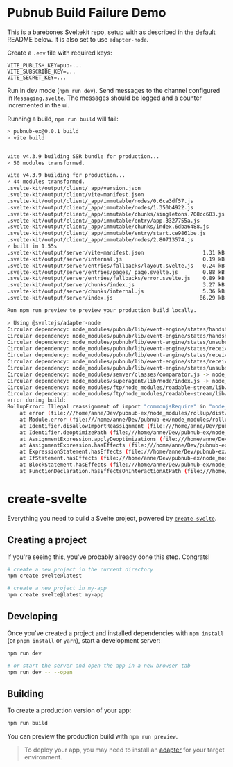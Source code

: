 # Pubnub Build Failure Demo

This is a barebones Sveltekit repo, setup with as described in the default README below. It is also set to use `adapter-node`.

Create a `.env` file with required keys:

```
VITE_PUBLISH_KEY=pub-...
VITE_SUBSCRIBE_KEY=...
VITE_SECRET_KEY=...
```

Run in dev mode (`npm run dev`). Send messages to the channel configured in `Messaging.svelte`. The messages should be logged and a counter incremented in the ui.

Running a build, `npm run build` will fail:

```sh
> pubnub-ex@0.0.1 build
> vite build


vite v4.3.9 building SSR bundle for production...
✓ 50 modules transformed.

vite v4.3.9 building for production...
✓ 44 modules transformed.
.svelte-kit/output/client/_app/version.json                               0.03 kB │ gzip:  0.05 kB
.svelte-kit/output/client/vite-manifest.json                              1.83 kB │ gzip:  0.37 kB
.svelte-kit/output/client/_app/immutable/nodes/0.6ca3df57.js              0.55 kB │ gzip:  0.37 kB
.svelte-kit/output/client/_app/immutable/nodes/1.350b4922.js              0.98 kB │ gzip:  0.57 kB
.svelte-kit/output/client/_app/immutable/chunks/singletons.708cc683.js    2.84 kB │ gzip:  1.46 kB
.svelte-kit/output/client/_app/immutable/entry/app.3327755a.js            5.50 kB │ gzip:  2.19 kB
.svelte-kit/output/client/_app/immutable/chunks/index.6dba6488.js         7.06 kB │ gzip:  2.86 kB
.svelte-kit/output/client/_app/immutable/entry/start.ce9861be.js         23.99 kB │ gzip:  9.51 kB
.svelte-kit/output/client/_app/immutable/nodes/2.80713574.js            188.76 kB │ gzip: 47.60 kB
✓ built in 1.55s
.svelte-kit/output/server/vite-manifest.json                   1.31 kB
.svelte-kit/output/server/internal.js                          0.19 kB
.svelte-kit/output/server/entries/fallbacks/layout.svelte.js   0.24 kB
.svelte-kit/output/server/entries/pages/_page.svelte.js        0.88 kB
.svelte-kit/output/server/entries/fallbacks/error.svelte.js    0.89 kB
.svelte-kit/output/server/chunks/index.js                      3.27 kB
.svelte-kit/output/server/chunks/internal.js                   5.36 kB
.svelte-kit/output/server/index.js                            86.29 kB

Run npm run preview to preview your production build locally.

> Using @sveltejs/adapter-node
Circular dependency: node_modules/pubnub/lib/event-engine/states/handshake_reconnecting.js -> node_modules/pubnub/lib/event-engine/states/handshake_failure.js -> node_modules/pubnub/lib/event-engine/states/handshake_reconnecting.js
Circular dependency: node_modules/pubnub/lib/event-engine/states/handshaking.js -> node_modules/pubnub/lib/event-engine/states/handshake_reconnecting.js -> node_modules/pubnub/lib/event-engine/states/handshake_failure.js -> node_modules/pubnub/lib/event-engine/states/handshake_stopped.js -> node_modules/pubnub/lib/event-engine/states/handshaking.js
Circular dependency: node_modules/pubnub/lib/event-engine/states/unsubscribed.js -> node_modules/pubnub/lib/event-engine/states/handshaking.js -> node_modules/pubnub/lib/event-engine/states/handshake_reconnecting.js -> node_modules/pubnub/lib/event-engine/states/receiving.js -> node_modules/pubnub/lib/event-engine/states/unsubscribed.js
Circular dependency: node_modules/pubnub/lib/event-engine/states/receiving.js -> node_modules/pubnub/lib/event-engine/states/receive_reconnecting.js -> node_modules/pubnub/lib/event-engine/states/receiving.js
Circular dependency: node_modules/pubnub/lib/event-engine/states/receive_reconnecting.js -> node_modules/pubnub/lib/event-engine/states/receive_failure.js -> node_modules/pubnub/lib/event-engine/states/receive_reconnecting.js
Circular dependency: node_modules/pubnub/lib/event-engine/states/receiving.js -> node_modules/pubnub/lib/event-engine/states/receive_reconnecting.js -> node_modules/pubnub/lib/event-engine/states/receive_failure.js -> node_modules/pubnub/lib/event-engine/states/receive_stopped.js -> node_modules/pubnub/lib/event-engine/states/receiving.js
Circular dependency: node_modules/pubnub/lib/event-engine/states/unsubscribed.js -> node_modules/pubnub/lib/event-engine/states/handshaking.js -> node_modules/pubnub/lib/event-engine/states/unsubscribed.js
Circular dependency: node_modules/semver/classes/comparator.js -> node_modules/semver/classes/range.js -> node_modules/semver/classes/comparator.js
Circular dependency: node_modules/superagent/lib/node/index.js -> node_modules/superagent/lib/node/agent.js -> node_modules/superagent/lib/node/index.js
Circular dependency: node_modules/ftp/node_modules/readable-stream/lib/_stream_readable.js -> node_modules/ftp/node_modules/readable-stream/lib/_stream_duplex.js -> node_modules/ftp/node_modules/readable-stream/lib/_stream_readable.js
Circular dependency: node_modules/ftp/node_modules/readable-stream/lib/_stream_duplex.js -> node_modules/ftp/node_modules/readable-stream/lib/_stream_writable.js -> node_modules/ftp/node_modules/readable-stream/lib/_stream_duplex.js
error during build:
RollupError: Illegal reassignment of import "commonjsRequire" in "node_modules/formidable/lib/incoming_form.js".
    at error (file:///home/anne/Dev/pubnub-ex/node_modules/rollup/dist/es/shared/node-entry.js:2124:30)
    at Module.error (file:///home/anne/Dev/pubnub-ex/node_modules/rollup/dist/es/shared/node-entry.js:13463:16)
    at Identifier.disallowImportReassignment (file:///home/anne/Dev/pubnub-ex/node_modules/rollup/dist/es/shared/node-entry.js:8285:29)
    at Identifier.deoptimizePath (file:///home/anne/Dev/pubnub-ex/node_modules/rollup/dist/es/shared/node-entry.js:8172:18)
    at AssignmentExpression.applyDeoptimizations (file:///home/anne/Dev/pubnub-ex/node_modules/rollup/dist/es/shared/node-entry.js:8920:19)
    at AssignmentExpression.hasEffects (file:///home/anne/Dev/pubnub-ex/node_modules/rollup/dist/es/shared/node-entry.js:8846:18)
    at ExpressionStatement.hasEffects (file:///home/anne/Dev/pubnub-ex/node_modules/rollup/dist/es/shared/node-entry.js:5762:28)
    at IfStatement.hasEffects (file:///home/anne/Dev/pubnub-ex/node_modules/rollup/dist/es/shared/node-entry.js:10632:33)
    at BlockStatement.hasEffects (file:///home/anne/Dev/pubnub-ex/node_modules/rollup/dist/es/shared/node-entry.js:8533:22)
    at FunctionDeclaration.hasEffectsOnInteractionAtPath (file:///home/anne/Dev/pubnub-ex/node_modules/rollup/dist/es/shared/node-entry.js:9047:27)
```

# create-svelte

Everything you need to build a Svelte project, powered by [`create-svelte`](https://github.com/sveltejs/kit/tree/master/packages/create-svelte).

## Creating a project

If you're seeing this, you've probably already done this step. Congrats!

```bash
# create a new project in the current directory
npm create svelte@latest

# create a new project in my-app
npm create svelte@latest my-app
```

## Developing

Once you've created a project and installed dependencies with `npm install` (or `pnpm install` or `yarn`), start a development server:

```bash
npm run dev

# or start the server and open the app in a new browser tab
npm run dev -- --open
```

## Building

To create a production version of your app:

```bash
npm run build
```

You can preview the production build with `npm run preview`.

> To deploy your app, you may need to install an [adapter](https://kit.svelte.dev/docs/adapters) for your target environment.
